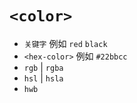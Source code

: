 # `<color>`

- `关键字` 例如 `red` `black`
- `<hex-color>` 例如 `#22bbcc`
- `rgb` | `rgba`
- `hsl` | `hsla`
- `hwb`

